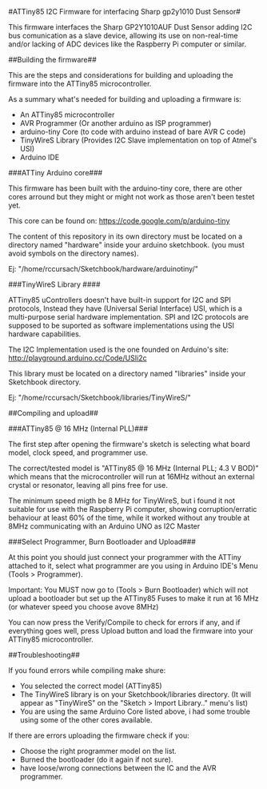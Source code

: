 #ATTiny85 I2C Firmware for interfacing Sharp gp2y1010 Dust Sensor#

This firmware interfaces the Sharp GP2Y1010AUF Dust Sensor adding I2C bus
comunication as a slave device, allowing its use on non-real-time and/or lacking
of ADC devices like the Raspberry Pi computer or similar.

##Building the firmware##

This are the steps and considerations for building and uploading the firmware
into the ATTiny85 microcontroller.

As a summary what's needed for building and uploading a firmware is:

* An ATTiny85 microcontroller
* AVR Programmer (Or another arduino as ISP programmer)
* arduino-tiny Core (to code with arduino instead of bare AVR C code)
* TinyWireS Library (Provides I2C Slave implementation on top of Atmel's USI)
* Arduino IDE


###ATTiny Arduino core###

This firmware has been built with the arduino-tiny core, there are other cores
arround but they might or might not work as those aren't been testet yet.

This core can be found on: https://code.google.com/p/arduino-tiny

The content of this repository in its own directory must be located on a
directory named "hardware" inside your arduino sketchbook.
(you must avoid symbols on the directory names).

Ej: "/home/rccursach/Sketchbook/hardware/arduinotiny/"


###TinyWireS Library ####

ATTiny85 uControllers doesn't have built-in support for I2C and SPI protocols,
Instead they have (Universal Serial Interface) USI, which is a multi-purpose
serial hardware implementation. SPI and I2C protocols are supposed to be
suported as software implementations using the USI hardware capabilities.

The I2C Implementation used is the one founded on Arduino's site: 
http://playground.arduino.cc/Code/USIi2c

This library must be located on a directory named "libraries" inside your
Sketchbook directory.

Ej: "/home/rccursach/Sketchbook/libraries/TinyWireS/"


##Compiling and upload##


###ATTiny85 @ 16 MHz (Internal PLL)###

The first step after opening the firmware's sketch is selecting what board
model, clock speed, and programmer use.

The correct/tested model is "ATTiny85 @ 16 MHz (Internal PLL; 4.3 V BOD)" which
means that the microcontroller will run at 16MHz without an external crystal or
resonator, leaving all pins free for use.

The minimum speed migth be 8 MHz for TinyWireS, but i found it not suitable for
use with the Raspberry Pi computer, showing corruption/erratic behaviour at
least 60% of the time, while it worked without any trouble at 8MHz communicating
with an Arduino UNO as I2C Master


###Select Programmer, Burn Bootloader and Upload###

At this point you should just connect your programmer with the ATTiny attached
to it, select what programmer are you using in Arduino IDE's Menu
(Tools > Programmer).

Important: You MUST now go to (Tools > Burn Bootloader) which will not upload a
bootloader but set up the ATTiny85 Fuses to make it run at 16 MHz (or whatever
speed you choose avove 8MHz)

You can now press the Verify/Compile to check for errors if any, and if
everything goes well, press Upload button and load the firmware into your
ATTiny85 microcontroller.



##Troubleshooting##


If you found errors while compiling make shure:

* You selected the correct model (ATTiny85)
* The TinyWireS library is on your Sketchbook/libraries directory. (It will appear as "TinyWireS" on the "Sketch > Import Library.." menu's list)
* You are using the same Arduino Core listed above, i had some trouble using some of the other cores available.


If there are errors uploading the firmware check if you:

* Choose the right programmer model on the list.
* Burned the bootloader (do it again if not sure).
* have loose/wrong connections between the IC and the AVR programmer.

